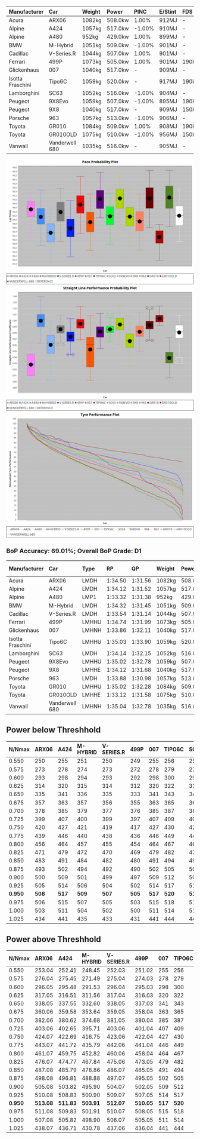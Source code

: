 | Manufacturer     | Car            | Weight | Power   | PINC    | E/Stint | FDS     |
|:-|:-|:-|:-|:-|:-|:-|
| Acura            | ARX06          | 1082kg | 508.0kw | 1.00%   | 912MJ   |    -    |
| Alpine           | A424           | 1057kg | 517.0kw | -1.00%  | 910MJ   |    -    |
| Alpine           | A480           | 952kg  | 429.0kw | 1.00%   | 899MJ   |    -    |
| BMW              | M-Hybrid       | 1051kg | 509.0kw | -1.00%  | 901MJ   |    -    |
| Cadillac         | V-Series.R     | 1044kg | 507.0kw | 1.00%   | 901MJ   |    -    |
| Ferrari          | 499P           | 1073kg | 505.0kw | 1.00%   | 901MJ   | 190kph  |
| Glickenhaus      | 007            | 1040kg | 517.0kw |    -    | 909MJ   |    -    |
| Isotta Fraschini | Tipo6C         | 1059kg | 520.0kw |    -    | 917MJ   | 190kph  |
| Lamborghini      | SC63           | 1052kg | 516.0kw | -1.00%  | 904MJ   |    -    |
| Peugeot          | 9X8Evo         | 1059kg | 507.0kw | -1.00%  | 895MJ   | 190kph  |
| Peugeot          | 9X8            | 1040kg | 517.0kw |    -    | 909MJ   | 150kph  |
| Porsche          | 963            | 1057kg | 513.0kw | -1.00%  | 906MJ   |    -    |
| Toyota           | GR010          | 1084kg | 509.0kw | 1.00%   | 908MJ   | 190kph  |
| Toyota           | GR010OLD       | 1075kg | 510.0kw | -1.00%  | 956MJ   | 150kph  |
| Vanwall          | Vanderwell 680 | 1035kg | 516.0kw |    -    | 905MJ   |    -    |

![PACECHART](./IMG/ACOMETHOD.png)
![STRAIGHTLINEPERFORMANCECHART](./IMG/ACOMETHOD_sp.png)
![TYREPERFORMANCECHART](./IMG/ACOMETHOD_tw.png)

### BoP Accuracy: 69.01%; Overall BoP Grade: D1
| Manufacturer     | Car            | Type  | RP      | QP      | Weight | Power¹  | Threshhold | PINC    | Power²   | E/Stint | AVG Vmax  | FDS     | RDLC | L/Stint | BOP-Grade | Model Accuracy | Model Points | Match%  | SimDiff |
|:-|:-|:-|:-|:-|:-|:-|:-|:-|:-|:-|:-|:-|:-|:-|:-|:-|:-|:-|:-|
| Acura            | ARX06          | LMDH  | 1:34.50 | 1:31.56 | 1082kg | 508.0kw | 210.0kph   | 1.00%   | 513.10kw |  912MJ  | 294.22kph |    -    | 0.99 | 40      | +C1       | 100.00%        | 996          | 78.67%  | #       |
| Alpine           | A424           | LMDH  | 1:34.12 | 1:31.52 | 1057kg | 517.0kw | 210.0kph   | -1.00%  | 511.80kw |  910MJ  | 306.85kph |    -    | 1.00 | 40      | -A2       | 99.61%         | 762          | 94.92%  | #       |
| Alpine           | A480           | LMP1  | 1:33.32 | 1:31.38 |  952kg | 429.0kw | 210.0kph   | 1.00%   | 433.30kw |  899MJ  | 298.24kph |    -    | 0.98 | 37      | -Ω1       | 100.00%        | 1173         | 44.74%  | ±0.54s  |
| BMW              | M-Hybrid       | LMDH  | 1:34.32 | 1:31.45 | 1051kg | 509.0kw | 210.0kph   | -1.00%  | 503.90kw |  901MJ  | 303.98kph |    -    | 1.01 | 40      | ~A1       | 100.00%        | 1826         | 100.00% | #       |
| Cadillac         | V-Series.R     | LMDH  | 1:33.54 | 1:31.14 | 1044kg | 507.0kw | 210.0kph   | 1.00%   | 512.10kw |  901MJ  | 303.13kph |    -    | 1.02 | 40      | -D2       | 99.00%         | 3184         | 62.34%  | ±0.03s  |
| Ferrari          | 499P           | LMHHU | 1:34.74 | 1:31.99 | 1073kg | 505.0kw | 210.0kph   | 1.00%   | 510.10kw |  901MJ  | 304.70kph | 190kph  | 1.01 | 40      | +C1       | 98.07%         | 3550         | 77.59%  | ±0.47s  |
| Glickenhaus      | 007            | LMHNH | 1:33.86 | 1:32.11 | 1040kg | 517.0kw | 210.0kph   |    -    | 517.00kw |  909MJ  | 300.81kph |    -    | 0.96 | 40      | -B2       | 94.48%         | 2311         | 83.42%  | ±1.09s  |
| Isotta Fraschini | Tipo6C         | LMHHU | 1:35.03 | 1:33.90 | 1059kg | 520.0kw | 210.0kph   |    -    | 520.00kw |  917MJ  | 304.81kph | 190kph  | 1.04 | 40      | +Ω1       | 96.81%         | 91           | 19.43%  | #       |
| Lamborghini      | SC63           | LMDH  | 1:34.14 | 1:32.15 | 1052kg | 516.0kw | 210.0kph   | -1.00%  | 510.80kw |  904MJ  | 304.46kph |    -    | 1.03 | 40      | -A2       | 100.00%        | 529          | 90.49%  | #       |
| Peugeot          | 9X8Evo         | LMHHU | 1:35.02 | 1:32.78 | 1059kg | 507.0kw | 210.0kph   | -1.00%  | 501.90kw |  895MJ  | 304.72kph | 190kph  | 1.00 | 40      | +Ω1       | 99.21%         | 377          | 49.71%  | #       |
| Peugeot          | 9X8            | LMHHE | 1:34.12 | 1:31.68 | 1040kg | 517.0kw | 210.0kph   |    -    | 517.00kw |  909MJ  | 302.89kph | 150kph  | 1.03 | 40      | ~A1       | 99.52%         | 4561         | 96.66%  | ±0.93s  |
| Porsche          | 963            | LMDH  | 1:33.88 | 1:30.98 | 1057kg | 513.0kw | 210.0kph   | -1.00%  | 507.90kw |  906MJ  | 303.63kph |    -    | 1.00 | 40      | -B2       | 99.96%         | 10176        | 81.59%  | ±0.33s  |
| Toyota           | GR010          | LMHHU | 1:35.02 | 1:32.28 | 1084kg | 509.0kw | 210.0kph   | 1.00%   | 514.10kw |  908MJ  | 303.99kph | 190kph  | 1.00 | 40      | +C2       | 99.95%         | 5509         | 70.20%  | ±1.08s  |
| Toyota           | GR010OLD       | LMHHE | 1:33.12 | 1:31.58 | 1075kg | 510.0kw | 210.0kph   | -1.00%  | 504.90kw |  956MJ  | 305.72kph | 150kph  | 1.01 | 40      | -Ω1       | 100.00%        | 351          | 14.69%  | ±0.01s  |
| Vanwall          | Vanderwell 680 | LMHNH | 1:35.04 | 1:32.78 | 1035kg | 516.0kw | 210.0kph   |    -    | 516.00kw |  905MJ  | 298.75kph |    -    | 1.01 | 40      | +C2       | 99.23%         | 387          | 70.68%  | ±0.25s  |

## Power below Threshhold
| N/Nmax    | ARX06   | A424    | M-HYBRID | V-SERIES.R | 499P    | 007     | TIPO6C  | SC63    | 9X8EVO  | 9X8     | 963     | GR010   | GR010OLD | VANDERWELL 680 | ​     | RPM      | A480       |
|:-|:-|:-|:-|:-|:-|:-|:-|:-|:-|:-|:-|:-|:-|:-|:-|:-|:-|
|  0.550    |  250    |  255    |  251     |  250       |  249    |  255    |  256    |  254    |  250    |  255    |  253    |  251    |  251     |  254           |  ​    |   --     |  0.00      |
|  0.575    |  273    |  278    |  274     |  273       |  272    |  278    |  279    |  277    |  273    |  278    |  276    |  274    |  274     |  277           |  ​    |   --     |  0.00      |
|  0.600    |  293    |  298    |  294     |  293       |  292    |  298    |  300    |  298    |  293    |  298    |  296    |  294    |  295     |  298           |  ​    |   --     |  0.00      |
|  0.625    |  314    |  320    |  315     |  314       |  312    |  320    |  322    |  319    |  314    |  320    |  317    |  315    |  316     |  319           |  ​    |   --     |  0.00      |
|  0.650    |  335    |  341    |  336     |  335       |  333    |  341    |  343    |  340    |  335    |  341    |  338    |  336    |  337     |  340           |  ​    |   --     |  0.00      |
|  0.675    |  357    |  363    |  357     |  356       |  355    |  363    |  365    |  362    |  356    |  363    |  360    |  357    |  358     |  362           |  ​    |   --     |  0.00      |
|  0.700    |  378    |  385    |  379     |  377       |  376    |  385    |  387    |  384    |  377    |  385    |  382    |  379    |  380     |  384           |  ​    |   --     |  0.00      |
|  0.725    |  399    |  407    |  400     |  399       |  397    |  407    |  409    |  406    |  399    |  407    |  403    |  400    |  401     |  406           |  ​    |   --     |  0.00      |
|  0.750    |  420    |  427    |  421     |  419       |  417    |  427    |  430    |  427    |  419    |  427    |  424    |  421    |  422     |  427           |  ​    |   --     |  0.00      |
|  0.775    |  439    |  446    |  440     |  438       |  436    |  446    |  449    |  446    |  438    |  446    |  443    |  440    |  441     |  446           |  ​    |  5000    |  253.06    |
|  0.800    |  456    |  464    |  457     |  455       |  454    |  464    |  467    |  463    |  455    |  464    |  461    |  457    |  458     |  463           |  ​    |  5500    |  299.07    |
|  0.825    |  471    |  479    |  472     |  470       |  469    |  479    |  482    |  478    |  470    |  479    |  476    |  472    |  473     |  478           |  ​    |  6000    |  334.08    |
|  0.850    |  483    |  491    |  484     |  482       |  480    |  491    |  494    |  490    |  482    |  491    |  487    |  484    |  485     |  490           |  ​    |  6500    |  377.09    |
|  0.875    |  493    |  502    |  494     |  492       |  490    |  502    |  505    |  501    |  492    |  502    |  498    |  494    |  495     |  501           |  ​    |  7000    |  421.10    |
|  0.900    |  500    |  509    |  501     |  499       |  497    |  509    |  512    |  508    |  499    |  509    |  505    |  501    |  502     |  508           |  ​    |  7500    |  432.10    |
|  0.925    |  505    |  514    |  506     |  504       |  502    |  514    |  517    |  513    |  504    |  514    |  510    |  506    |  507     |  513           |  ​    |  8000    |  428.10    |
| **0.950** | **508** | **517** | **509**  | **507**    | **505** | **517** | **520** | **516** | **507** | **517** | **513** | **509** | **510**  | **516**        | **​** | **8500** | **431.10** |
|  0.975    |  506    |  515    |  507     |  505       |  503    |  515    |  518    |  514    |  505    |  515    |  511    |  507    |  508     |  514           |  ​    |  9000    |  216.05    |
|  1.000    |  503    |  511    |  504     |  502       |  500    |  511    |  514    |  510    |  502    |  511    |  507    |  504    |  505     |  510           |  ​    |   --     |  0.00      |
|  1.025    |  434    |  441    |  435     |  433       |  431    |  441    |  444    |  441    |  433    |  441    |  438    |  435    |  436     |  441           |  ​    |   --     |  0.00      |

## Power above Threshhold
| N/Nmax    | ARX06      | A424       | M-HYBRID   | V-SERIES.R | 499P       | 007     | TIPO6C  | SC63       | 9X8EVO     | 9X8     | 963        | GR010      | GR010OLD   | VANDERWELL 680 | ​     | RPM      | A480       |
|:-|:-|:-|:-|:-|:-|:-|:-|:-|:-|:-|:-|:-|:-|:-|:-|:-|:-|
|  0.550    |  253.04    |  252.41    |  248.45    |  252.03    |  251.02    |  255    |  256    |  251.41    |  247.46    |  255    |  250.43    |  253.04    |  248.44    |  254           |  ​    |   --     |  0.00      |
|  0.575    |  276.04    |  275.45    |  271.49    |  275.04    |  274.03    |  278    |  279    |  274.45    |  270.50    |  278    |  273.47    |  276.05    |  271.48    |  277           |  ​    |   --     |  0.00      |
|  0.600    |  296.05    |  295.48    |  291.53    |  296.04    |  295.03    |  298    |  300    |  295.49    |  290.54    |  298    |  293.50    |  297.05    |  291.52    |  298           |  ​    |   --     |  0.00      |
|  0.625    |  317.05    |  316.51    |  311.56    |  317.04    |  316.03    |  320    |  322    |  316.52    |  310.58    |  320    |  314.54    |  318.06    |  312.56    |  319           |  ​    |   --     |  0.00      |
|  0.650    |  338.05    |  337.55    |  332.60    |  338.05    |  337.03    |  341    |  343    |  337.56    |  331.61    |  341    |  335.57    |  339.06    |  333.59    |  340           |  ​    |   --     |  0.00      |
|  0.675    |  360.06    |  359.58    |  353.64    |  359.05    |  358.04    |  363    |  365    |  358.59    |  352.65    |  363    |  356.61    |  361.06    |  354.63    |  362           |  ​    |   --     |  0.00      |
|  0.700    |  382.06    |  380.62    |  374.68    |  381.05    |  380.04    |  385    |  387    |  380.63    |  373.69    |  385    |  377.65    |  383.07    |  375.67    |  384           |  ​    |   --     |  0.00      |
|  0.725    |  403.06    |  402.65    |  395.71    |  403.06    |  401.04    |  407    |  409    |  401.66    |  394.73    |  407    |  399.68    |  404.07    |  396.71    |  406           |  ​    |   --     |  0.00      |
|  0.750    |  424.07    |  422.69    |  416.75    |  423.06    |  422.04    |  427    |  430    |  422.70    |  414.77    |  427    |  419.72    |  425.07    |  416.74    |  427           |  ​    |   --     |  0.00      |
|  0.775    |  443.07    |  441.72    |  435.79    |  442.06    |  441.04    |  446    |  449    |  441.73    |  433.80    |  446    |  438.75    |  444.08    |  435.78    |  446           |  ​    |  5000    |  253.06    |
|  0.800    |  461.07    |  459.75    |  452.82    |  460.06    |  458.04    |  464    |  467    |  458.75    |  450.84    |  464    |  455.78    |  462.08    |  453.81    |  463           |  ​    |  5500    |  299.07    |
|  0.825    |  476.07    |  474.77    |  467.84    |  475.06    |  473.05    |  479    |  482    |  473.78    |  465.86    |  479    |  470.81    |  477.08    |  468.84    |  478           |  ​    |  6000    |  334.08    |
|  0.850    |  487.08    |  485.79    |  478.86    |  486.07    |  485.05    |  491    |  494    |  485.80    |  476.88    |  491    |  482.83    |  488.09    |  479.86    |  490           |  ​    |  6500    |  377.09    |
|  0.875    |  498.08    |  496.81    |  488.88    |  497.07    |  495.05    |  502    |  505    |  495.82    |  486.90    |  502    |  492.84    |  499.09    |  489.87    |  501           |  ​    |  7000    |  421.10    |
|  0.900    |  505.08    |  503.82    |  495.90    |  504.07    |  502.05    |  509    |  512    |  502.83    |  493.92    |  509    |  499.86    |  506.09    |  496.89    |  508           |  ​    |  7500    |  432.10    |
|  0.925    |  510.08    |  508.83    |  500.90    |  509.07    |  507.05    |  514    |  517    |  507.84    |  498.92    |  514    |  504.86    |  511.09    |  501.89    |  513           |  ​    |  8000    |  428.10    |
| **0.950** | **513.08** | **511.83** | **503.91** | **512.07** | **510.05** | **517** | **520** | **510.84** | **501.93** | **517** | **507.87** | **514.09** | **504.90** | **516**        | **​** | **8500** | **431.10** |
|  0.975    |  511.08    |  509.83    |  501.91    |  510.07    |  508.05    |  515    |  518    |  508.84    |  499.93    |  515    |  505.87    |  512.09    |  502.90    |  514           |  ​    |  9000    |  216.05    |
|  1.000    |  507.08    |  505.82    |  498.90    |  506.07    |  505.05    |  511    |  514    |  505.83    |  496.92    |  511    |  502.86    |  508.09    |  499.89    |  510           |  ​    |   --     |  0.00      |
|  1.025    |  438.07    |  436.71    |  430.78    |  437.06    |  436.04    |  441    |  444    |  436.72    |  428.79    |  441    |  433.74    |  439.08    |  430.77    |  441           |  ​    |   --     |  0.00      |
